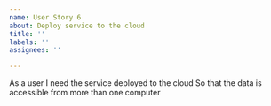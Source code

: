 ```yaml
---
name: User Story 6
about: Deploy service to the cloud
title: ''
labels: ''
assignees: ''

---
```


As a user
I need the service deployed to the cloud
So that the data is accessible from more than one computer
